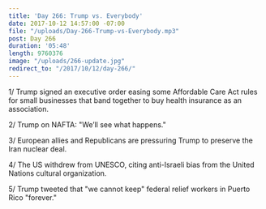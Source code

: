 ```yaml
---
title: 'Day 266: Trump vs. Everybody'
date: 2017-10-12 14:57:00 -07:00
file: "/uploads/Day-266-Trump-vs-Everybody.mp3"
post: Day 266
duration: '05:48'
length: 9760376
image: "/uploads/266-update.jpg"
redirect_to: "/2017/10/12/day-266/"
---
```


1/ Trump signed an executive order easing some Affordable Care Act rules for small businesses that band together to buy health insurance as an association.

2/ Trump on NAFTA: "We’ll see what happens."

3/ European allies and Republicans are pressuring Trump to preserve the Iran nuclear deal.

4/ The US withdrew from UNESCO, citing anti-Israeli bias from the United Nations cultural organization.

5/ Trump tweeted that "we cannot keep" federal relief workers in Puerto Rico "forever."